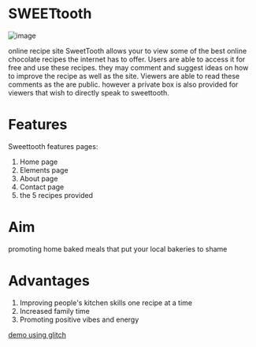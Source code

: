 # SWEETtooth
![image](https://user-images.githubusercontent.com/56962721/69946427-8acf3f80-1526-11ea-9553-4868ed496ab9.png)

online recipe site
SweetTooth allows your to view some of the best online chocolate recipes the internet has to offer. Users are able to access it for free and 
use these recipes. they may comment and suggest ideas on how to improve the recipe as well as the site. Viewers are able to read these comments as 
the are public. however a private box is also provided for viewers that wish to directly speak to sweettooth.
#  Features
Sweettooth features pages:
1. Home page
 2. Elements page
 3. About page
 4. Contact page
 5. the 5 recipes provided

#  Aim
promoting home baked meals that put your local bakeries to shame

#  Advantages
1. Improving people's kitchen skills one recipe at a time
2. Increased family time
3. Promoting positive vibes and energy

[demo using glitch](https://lushomo167-sweettooth-1.glitch.me/)
